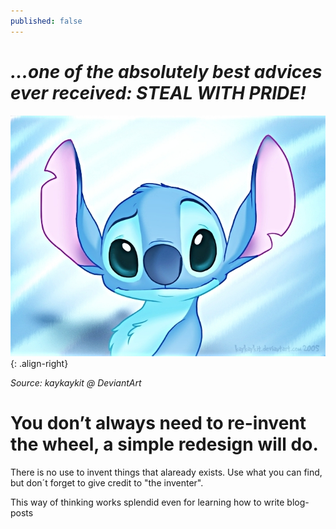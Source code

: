 ```yaml
---
published: false
---
```

# _**...one of the absolutely best advices ever received: STEAL WITH PRIDE!**_

![Charming stitch](/assets/images/Stitch-is-da-Alien-walt-disney-characters-21770948-700-535.jpeg){: .align-right} 

_Source: kaykaykit @ DeviantArt_

# You don’t always need to re-invent the wheel, a simple redesign will do.

There is no use to invent things that alaready exists. Use what you can find, but don´t forget to give credit to "the inventer". 

This way of thinking works splendid even for learning how to write blog-posts

